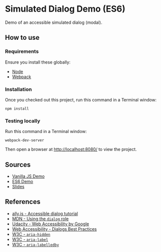 # Simulated Dialog Demo (ES6)

Demo of an accessible simulated dialog (modal).


## How to use

### Requirements

Ensure you install these globally:

- [Node](https://nodejs.org/)
- [Webpack](https://webpack.js.org/)


### Installation

Once you checked out this project, run this command in a Terminal window:

    npm install


### Testing locally

Run this command in a Terminal window:

    webpack-dev-server

Then open a browser at [http://localhost:8080/](http://localhost:8080/) to view the project.


## Sources

- [Vanilla JS Demo](https://github.com/jansensan/a11y-simulated-dialog-vanilla-js)
- [ES6 Demo](https://github.com/jansensan/a11y-simulated-dialog-es6)
- [Slides]("https://github.com/jansensan/a11y-simulated-dialog-slides)


## References

- [ally.js - Accessible dialog tutorial](https://allyjs.io/tutorials/accessible-dialog.html)
- [MDN - Using the `dialog` role](https://developer.mozilla.org/en-US/docs/Web/Accessibility/ARIA/ARIA_Techniques/Using_the_dialog_role)
- [Udacity - Web Accessibility by Google](https://www.udacity.com/course/web-accessibility--ud891)
- [Web Accessibility - Dialogs Best Practices](https://www.webaccessibility.com/best_practices.php?technology_platform_id=47)
- [W3C - `aria-hidden`](https://www.w3.org/TR/wai-aria/states_and_properties#aria-hidden)
- [W3C - `aria-label`](https://www.w3.org/TR/wai-aria/states_and_properties#aria-label)
- [W3C - `aria-labelledby`](https://www.w3.org/TR/wai-aria/states_and_properties#aria-labelledby)